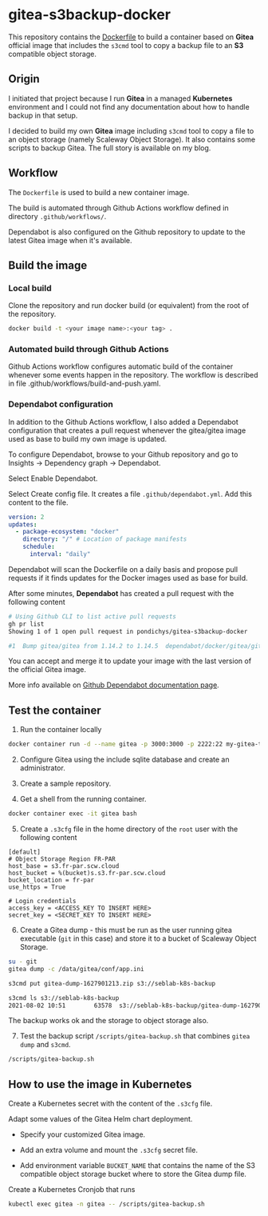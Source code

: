 # gitea-s3backup-docker

This repository contains the [Dockerfile](./Dockerfile) to build a container based on __Gitea__ official image that includes the `s3cmd` tool to copy a backup file to an __S3__ compatible object storage.

## Origin

I initiated that project because I run __Gitea__ in a managed __Kubernetes__ environment and I could not find any documentation about how to handle backup in that setup.

I decided to build my own __Gitea__ image including `s3cmd` tool to copy a file to an object storage (namely Scaleway Object Storage). It also contains some scripts to backup Gitea. The full story is available on my blog.

## Workflow

The `Dockerfile` is used to build a new container image.

The build is automated through Github Actions workflow defined in directory `.github/workflows/`.

Dependabot is also configured on the Github repository to update to the latest Gitea image when it's available.

## Build the image

### Local build

Clone the repository and run docker build (or equivalent) from the root of the repository.

```bash
docker build -t <your image name>:<your tag> .
```

### Automated build through Github Actions

Github Actions workflow configures automatic build of the container whenever some events happen in the repository. The workflow is described in file .github/workflows/build-and-push.yaml.


### Dependabot configuration

In addition to the Github Actions workflow, I also added a Dependabot configuration that creates a pull request whenever the gitea/gitea image used as base to build my own image is updated.

To configure Dependabot, browse to your Github repository and go to Insights -> Dependency graph -> Dependabot.

Select Enable Dependabot.

Select Create config file. It creates a file `.github/dependabot.yml`. Add this content to the file.

```yaml
version: 2
updates:
  - package-ecosystem: "docker"
    directory: "/" # Location of package manifests
    schedule:
      interval: "daily"
```

Dependabot will scan the Dockerfile on a daily basis and propose pull requests if it finds updates for the Docker images used as base for build.

After some minutes, __Dependabot__ has created a pull request with the following content

```bash
# Using Github CLI to list active pull requests 
gh pr list
Showing 1 of 1 open pull request in pondichys/gitea-s3backup-docker

#1  Bump gitea/gitea from 1.14.2 to 1.14.5  dependabot/docker/gitea/gitea-1.14.5
```

You can accept and merge it to update your image with the last version of the official Gitea image.

More info available on [Github Dependabot documentation page](https://help.github.com/github/administering-a-repository/configuration-options-for-dependency-updates).


## Test the container

1. Run the container locally

```bash
docker container run -d --name gitea -p 3000:3000 -p 2222:22 my-gitea-test:0.1
```

2. Configure Gitea using the include sqlite database and create an administrator.

3. Create a sample repository.

4. Get a shell from the running container.

```bash
docker container exec -it gitea bash
```

5. Create a `.s3cfg` file in the home directory of the `root` user with the following content

```plaintext
[default]
# Object Storage Region FR-PAR
host_base = s3.fr-par.scw.cloud
host_bucket = %(bucket)s.s3.fr-par.scw.cloud
bucket_location = fr-par
use_https = True

# Login credentials
access_key = <ACCESS_KEY TO INSERT HERE>
secret_key = <SECRET_KEY TO INSERT HERE>
```

6. Create a Gitea dump - this must be run as the user running gitea executable (`git` in this case) and store it to a bucket of Scaleway Object Storage.

```bash
su - git
gitea dump -c /data/gitea/conf/app.ini

s3cmd put gitea-dump-1627901213.zip s3://seblab-k8s-backup

s3cmd ls s3://seblab-k8s-backup
2021-08-02 10:51        63578  s3://seblab-k8s-backup/gitea-dump-1627901213.zip
```

The backup works ok and the storage to object storage also.

7. Test the backup script `/scripts/gitea-backup.sh` that combines `gitea dump` and `s3cmd`.

```bash
/scripts/gitea-backup.sh
```

## How to use the image in Kubernetes

Create a Kubernetes secret with the content of the `.s3cfg` file.

Adapt some values of the Gitea Helm chart deployment.

- Specify your customized Gitea image.

- Add an extra volume and mount the `.s3cfg` secret file.

- Add environment variable `BUCKET_NAME` that contains the name of the S3 compatible object storage bucket where to store the Gitea dump file.

Create a Kubernetes Cronjob that runs 

```bash
kubectl exec gitea -n gitea -- /scripts/gitea-backup.sh
```